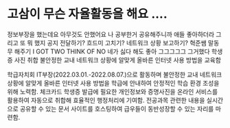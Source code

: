 # 고삼이 무슨 자율활동을 해요 ....

정보부장을 했는데요
아무것도 안했어요
나 공부한거 공유해주니까 애들 좋아하더라
그리고 또 뭐 했지
공지 전달하기?
흐드미 고치기?
네트워크 상황 보고하기?
혁준쌤 말동무 해주기
I GOT TWO THINK OF NO 네가 싫다 해도 좋아
그그그그그 그거했다 학생증 사진 취합
불안정한 교내 네트워크 상황에 알맞게 올바른 인터넷 사용 방법을 교육함

학급자치회 IT부장(2022.03.01.-2022.08.07.)으로 활동하며 불안정한 교내 네트워크 상황에 알맞게 올바른 인터넷 사용 방법을 학급에 안내하여 안정적인 학습 환경 조성을 위해 노력함. 체크카드 학생증 발급에 필요한 개인정보와 증명사진을 온라인 서비스를 활용하여 자동으로 취합해 효율적인 행정처리에 기여함. 전공과목 관련한 내용을 실시간으로 공유할 수 있는 문서 사이트를 호스팅하여 급우들이 동반성장할 수 있는 자리를 마련함.
<!--stackedit_data:
eyJoaXN0b3J5IjpbLTIwNjM2ODgwMjUsMzU0ODMxNjg3LC0xNT
c2MjIyNjk3LC0xNzkzNzU4NDM1LC05OTYxNjAzMzcsMTcwNzI1
NjQxLDIxMzEwMjkzMzBdfQ==
-->
